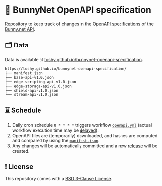 # 🐇 BunnyNet OpenAPI specification

Repository to keep track of changes in the [OpenAPI specifications](https://docs.bunny.net/openapi) of the [Bunny.net API](https://docs.bunny.net/reference/bunnynet-api-overview).

## 🗂️ Data

Data is available at [toshy.github.io/bunnynet-openapi-specification](https://toshy.github.io/bunnynet-openapi-specification).

```text
https://toshy.github.io/bunnynet-openapi-specification/
├── manifest.json
├── base-api-v1.0.json
├── edge-scripting-api-v1.0.json
├── edge-storage-api-v1.0.json
├── shield-api-v1.0.json
└── stream-api-v1.0.json
```

## ⌛ Schedule

1. Daily cron schedule `0 * * * *` triggers workflow [`openapi.yml`](.github/workflows/openapi.yml) (actual workflow execution time may be [delayed](https://docs.github.com/en/actions/writing-workflows/choosing-when-your-workflow-runs/events-that-trigger-workflows#schedule)).
2. OpenAPI files are (temporarily) downloaded, and hashes are computed and compared by using the [`manifest.json`](./data/manifest.json).
3. Any changes will be automatically committed and a new [release](https://github.com/ToshY/bunnynet-openapi-specification/releases) will be created.

## ❕ License

This repository comes with a [BSD 3-Clause License](./LICENSE).
